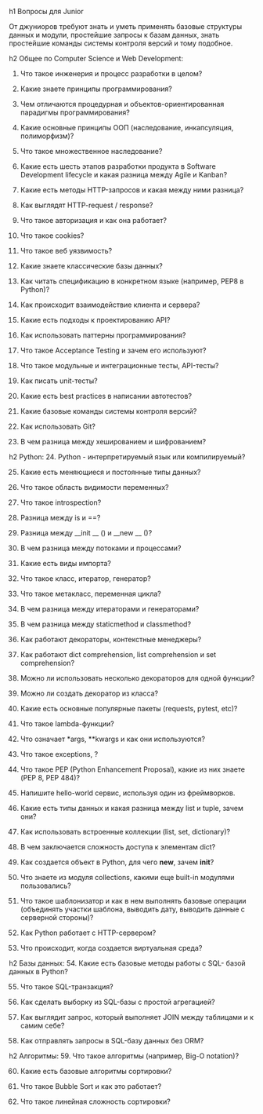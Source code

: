 h1 Вопросы для Junior
 
От джуниоров требуют знать и уметь применять базовые структуры данных и модули, простейшие запросы к базам данных, знать простейшие команды системы контроля версий и тому подобное.

h2 Общее по Computer Science и Web Development:
1. Что такое инженерия и процесс разработки в целом?

2. Какие знаете принципы программирования?

3. Чем отличаются процедурная и объектов-ориентированная парадигмы программирования?

4. Какие основные принципы ООП (наследование, инкапсуляция, полиморфизм)?

5. Что такое множественное наследование?

6. Какие есть шесть этапов разработки продукта в Software Development lifecycle и какая разница между Agile и Kanban?

7. Какие есть методы HTTP-запросов и какая между ними разница?

8. Как выглядят HTTP-request / response?

9. Что такое авторизация и как она работает?

10. Что такое cookies?

11. Что такое веб уязвимость?

12. Какие знаете классические базы данных?

13. Как читать спецификацию в конкретном языке (например, PEP8 в Python)?

14. Как происходит взаимодействие клиента и сервера?

15. Какие есть подходы к проектированию API?

16. Как использовать паттерны программирования?

17. Что такое Acceptance Testing и зачем его используют?

18. Что такое модульные и интеграционные тесты, API-тесты?

19. Как писать unit-тесты?

20. Какие есть best practices в написании автотестов?

21. Какие базовые команды системы контроля версий?

22. Как использовать Git?

23. В чем разница между хешированием и шифрованием?

 

h2 Python:
24. Python - интерпретируемый язык или компилируемый?

25. Какие есть меняющиеся и постоянные типы данных?

26. Что такое область видимости переменных?

27. Что такое introspection?

28. Разница между is и ==?

29. Разница между __init __ () и __new __ ()?

30. В чем разница между потоками и процессами?

31. Какие есть виды импорта?

32. Что такое класс, итератор, генератор?

33. Что такое метакласс, переменная цикла?

34. В чем разница между итераторами и генераторами?

35. В чем разница между staticmethod и classmethod?

36. Как работают декораторы, контекстные менеджеры?

37. Как работают dict comprehension, list comprehension и set comprehension?

38. Можно ли использовать несколько декораторов для одной функции?

39. Можно ли создать декоратор из класса?

40. Какие есть основные популярные пакеты (requests, pytest, etc)?

41. Что такое lambda-функции?

42. Что означает *args, **kwargs и как они используются?

43. Что такое exceptions, <try-except>?

44. Что такое PEP (Python Enhancement Proposal), какие из них знаете (PEP 8, PEP 484)?

45. Напишите hello-world сервис, используя один из фреймворков.

46. Какие есть типы данных и какая разница между list и tuple, зачем они?

47. Как использовать встроенные коллекции (list, set, dictionary)?

48. В чем заключается сложность доступа к элементам dict?

49. Как создается объект в Python, для чего __new__, зачем __init__?

50. Что знаете из модуля collections, какими еще built-in модулями пользовались?

51. Что такое шаблонизатор и как в нем выполнять базовые операции (объединять участки шаблона, выводить дату, выводить данные с серверной стороны)?

52. Как Python работает с HTTP-сервером?

53. Что происходит, когда создается виртуальная среда?

 

h2 Базы данных:
54. Какие есть базовые методы работы с SQL- базой данных в Python?

55. Что такое SQL-транзакция?

56. Как сделать выборку из SQL-базы с простой агрегацией?

57. Как выглядит запрос, который выполняет JOIN между таблицами и к самим себе?

58. Как отправлять запросы в SQL-базу данных без ORM?

 

h2 Алгоритмы:
59. Что такое алгоритмы (например, Big-O notation)?

60. Какие есть базовые алгоритмы сортировки?

61. Что такое Bubble Sort и как это работает?

62. Что такое линейная сложность сортировки?
